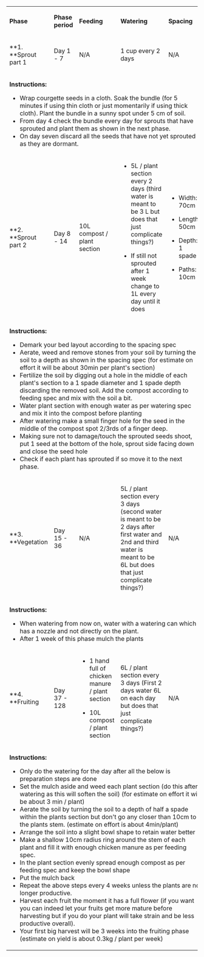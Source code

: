 <table>
<tbody>
<tr>
<td>

**Phase**

</td>
<td>

**Phase period**

</td>
<td>

**Feeding**

</td>
<td>

**Watering**

</td>
<td>

**Spacing**

</td>
</tr>
<tr>
<td>

**1. **Sprout part 1

</td>
<td>

Day 1 - 7

</td>
<td>

N/A

</td>
<td>

1 cup every 2 days

</td>
<td>

N/A

</td>
</tr>
<tr>
<td colspan="5">

**Instructions:**


- Wrap courgette seeds in a cloth. Soak the bundle (for 5 minutes if using thin cloth or just momentarily if using thick cloth). Plant the bundle in a sunny spot under 5 cm of soil.
- From day 4 check the bundle every day for sprouts that have sprouted and plant them as shown in the next phase.
- On day seven discard all the seeds that have not yet sprouted as they are dormant.

</td>
</tr>
<tr>
<td>

**2. **Sprout part 2

</td>
<td>

Day 8 - 14

</td>
<td>

10L compost / plant section

</td>
<td>

- 5L / plant section every 2 days (third water is meant to be 3 L but does that just complicate things?)


- If still not sprouted after 1 week change to 1L every day until it does

</td>
<td>

- Width: 70cm


- Length: 50cm


- Depth: 1 spade


- Paths: 10cm

</td>
</tr>
<tr>
<td colspan="5">

**Instructions:**


- Demark your bed layout according to the spacing spec
- Aerate, weed and remove stones from your soil by turning the soil to a depth as shown in the spacing spec (for estimate on effort it will be about 30min per plant's section)
- Fertilize the soil by digging out a hole in the middle of each plant's section to a 1 spade diameter and 1 spade depth discarding the removed soil. Add the compost according to feeding spec and mix with the soil a bit.
- Water plant section with enough water as per watering spec and mix it into the compost before planting
- After watering make a small finger hole for the seed in the middle of the compost spot 2/3rds of a finger deep.
- Making sure not to damage/touch the sprouted seeds shoot, put 1 seed at the bottom of the hole, sprout side facing down and close the seed hole
- Check if each plant has sprouted if so move it to the next phase.

</td>
</tr>
<tr>
<td>

**3. **Vegetation

</td>
<td>

Day 15 - 36

</td>
<td>

N/A

</td>
<td>

5L / plant section every 3 days (second water is meant to be 2 days after first water and 2nd and third water is meant to be 6L but does that just complicate things?)

</td>
<td>

N/A

</td>
</tr>
<tr>
<td colspan="5">

**Instructions:**


- When watering from now on, water with a watering can which has a nozzle and not directly on the plant.
- After 1 week of this phase mulch the plants

</td>
</tr>
<tr>
<td>

**4. **Fruiting

</td>
<td>

Day 37 - 128

</td>
<td>

- 1 hand full of chicken manure / plant section


- 10L compost / plant section

</td>
<td>

6L / plant section every 3 days (First 2 days water 6L on each day but does that just complicate things?)

</td>
<td>

N/A

</td>
</tr>
<tr>
<td colspan="5">

**Instructions:**


- Only do the watering for the day after all the below is preparation steps are done
- Set the mulch aside and weed each plant section (do this after watering as this will soften the soil) (for estimate on effort it will be about 3 min / plant)
- Aerate the soil by turning the soil to a depth of half a spade within the plants section but don't go any closer than 10cm to the plants stem. (estimate on effort is about 4min/plant)
- Arrange the soil into a slight bowl shape to retain water better
- Make a shallow 10cm radius ring around the stem of each plant and fill it with enough chicken manure as per feeding spec.
- In the plant section evenly spread enough compost as per feeding spec and keep the bowl shape
- Put the mulch back
- Repeat the above steps every 4 weeks unless the plants are no longer productive.
- Harvest each fruit the moment it has a full flower (if you want you can indeed let your fruits get more mature before harvesting but if you do your plant will take strain and be less productive overall).
- Your first big harvest will be 3 weeks into the fruiting phase (estimate on yield is about 0.3kg / plant per week)

</td>
</tr>
</tbody>
</table>
